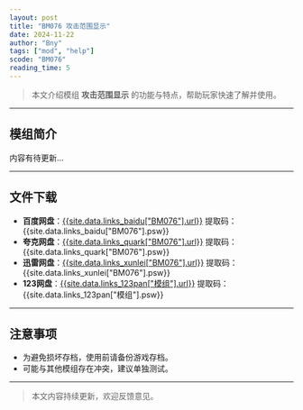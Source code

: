 ```yaml
---
layout: post
title: "BM076 攻击范围显示"
date: 2024-11-22
author: "Bny"
tags: ["mod", "help"]
scode: "BM076"
reading_time: 5
---
```


> 本文介绍模组 **攻击范围显示** 的功能与特点，帮助玩家快速了解并使用。

---

## 模组简介

内容有待更新...

---

## 文件下载
- **百度网盘**：[{{site.data.links_baidu["BM076"].url}}]({{site.data.links_baidu["BM076"].url}}) 提取码：{{site.data.links_baidu["BM076"].psw}}
- **夸克网盘**：[{{site.data.links_quark["BM076"].url}}]({{site.data.links_quark["BM076"].url}}) 提取码：{{site.data.links_quark["BM076"].psw}}
- **迅雷网盘**：[{{site.data.links_xunlei["BM076"].url}}]({{site.data.links_xunlei["BM076"].url}}) 提取码：{{site.data.links_xunlei["BM076"].psw}}
- **123网盘**：[{{site.data.links_123pan["模组"].url}}]({{site.data.links_123pan["模组"].url}}) 提取码：{{site.data.links_123pan["模组"].psw}}

---

## 注意事项
- 为避免损坏存档，使用前请备份游戏存档。
- 可能与其他模组存在冲突，建议单独测试。

---

> 本文内容持续更新，欢迎反馈意见。
